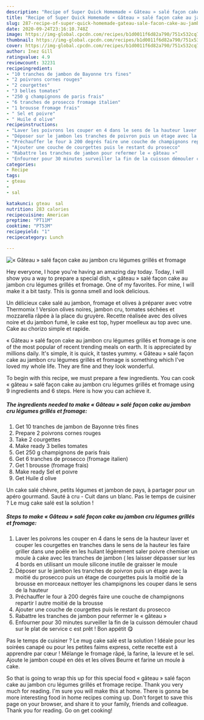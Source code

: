 ```yaml
---
description: "Recipe of Super Quick Homemade « Gâteau » salé façon cake au jambon cru légumes grillés et fromage"
title: "Recipe of Super Quick Homemade « Gâteau » salé façon cake au jambon cru légumes grillés et fromage"
slug: 287-recipe-of-super-quick-homemade-gateau-sale-facon-cake-au-jambon-cru-legumes-grilles-et-fromage
date: 2020-09-24T23:16:10.748Z
image: https://img-global.cpcdn.com/recipes/b1d0011f6d82a790/751x532cq70/gateau-sale-facon-cake-au-jambon-cru-legumes-grilles-et-fromage-photo-principale-de-la-recette.jpg
thumbnail: https://img-global.cpcdn.com/recipes/b1d0011f6d82a790/751x532cq70/gateau-sale-facon-cake-au-jambon-cru-legumes-grilles-et-fromage-photo-principale-de-la-recette.jpg
cover: https://img-global.cpcdn.com/recipes/b1d0011f6d82a790/751x532cq70/gateau-sale-facon-cake-au-jambon-cru-legumes-grilles-et-fromage-photo-principale-de-la-recette.jpg
author: Inez Gill
ratingvalue: 4.9
reviewcount: 32231
recipeingredient:
- "10 tranches de jambon de Bayonne trs fines"
- "2 poivrons cornes rouges"
- "2 courgettes"
- "3 belles tomates"
- "250 g champignons de paris frais"
- "6 tranches de prosecco fromage italien"
- "1 brousse fromage frais"
- " Sel et poivre"
- " Huile d olive"
recipeinstructions:
- "Laver les poivrons les couper en 4 dans le sens de la hauteur laver et couper les courgettes en tranches dans le sens de la hauteur les faire griller dans une poêle en les huilant légèrement saler poivre chemiser un moule à cake avec les tranches de jambon ( les laisser dépasser sur les 4 bords en utilisant un moule silicone inutile de graisser le moule"
- "Déposer sur le jambon les tranches de poivron puis un étage avec la moitié du prosecco puis un étage de courgettes puis la moitié de la brousse en morceaux nettoyer les champignons les couper dans le sens de la hauteur"
- "Préchauffer le four à 200 degrés faire une couche de champignons repartir l autre moitié de la brousse"
- "Ajouter une couche de courgettes puis le restant du prosecco"
- "Rabattre les tranches de jambon pour refermer le « gâteau »"
- "Enfourner pour 30 minutes surveiller la fin de la cuisson démouler chaud sur le plat de service c est prêt ! Bon appétit 😋"
categories:
- Recipe
tags:
- gteau
- 
- sal

katakunci: gteau  sal 
nutrition: 283 calories
recipecuisine: American
preptime: "PT11M"
cooktime: "PT53M"
recipeyield: "1"
recipecategory: Lunch

---
```



![« Gâteau » salé façon cake au jambon cru légumes grillés et fromage](https://img-global.cpcdn.com/recipes/b1d0011f6d82a790/751x532cq70/gateau-sale-facon-cake-au-jambon-cru-legumes-grilles-et-fromage-photo-principale-de-la-recette.jpg)

Hey everyone, I hope you're having an amazing day today. Today, I will show you a way to prepare a special dish, « gâteau » salé façon cake au jambon cru légumes grillés et fromage. One of my favorites. For mine, I will make it a bit tasty. This is gonna smell and look delicious.

Un délicieux cake salé au jambon, fromage et olives à préparer avec votre Thermomix ! Version olives noires, jambon cru, tomates séchées et mozzarella râpée à la place du gruyère. Recette réalisée avec des olives noire et du jambon fumé, le cake est top, hyper moelleux au top avec une. Cake au chorizo simple et rapide.

« Gâteau » salé façon cake au jambon cru légumes grillés et fromage is one of the most popular of recent trending meals on earth. It is appreciated by millions daily. It's simple, it is quick, it tastes yummy. « Gâteau » salé façon cake au jambon cru légumes grillés et fromage is something which I've loved my whole life. They are fine and they look wonderful.


To begin with this recipe, we must prepare a few ingredients. You can cook « gâteau » salé façon cake au jambon cru légumes grillés et fromage using 9 ingredients and 6 steps. Here is how you can achieve it.

<!--inarticleads1-->

##### The ingredients needed to make « Gâteau » salé façon cake au jambon cru légumes grillés et fromage:

1. Get 10 tranches de jambon de Bayonne très fines
1. Prepare 2 poivrons cornes rouges
1. Take 2 courgettes
1. Make ready 3 belles tomates
1. Get 250 g champignons de paris frais
1. Get 6 tranches de prosecco (fromage italien)
1. Get 1 brousse (fromage frais)
1. Make ready  Sel et poivre
1. Get  Huile d olive


Un cake salé chèvre, petits légumes et jambon de pays, à partager pour un apéro gourmand. Sauté à cru - Cuit dans un blanc. Pas le temps de cuisiner ? Le mug cake salé est la solution ! 

<!--inarticleads2-->

##### Steps to make « Gâteau » salé façon cake au jambon cru légumes grillés et fromage:

1. Laver les poivrons les couper en 4 dans le sens de la hauteur laver et couper les courgettes en tranches dans le sens de la hauteur les faire griller dans une poêle en les huilant légèrement saler poivre chemiser un moule à cake avec les tranches de jambon ( les laisser dépasser sur les 4 bords en utilisant un moule silicone inutile de graisser le moule
1. Déposer sur le jambon les tranches de poivron puis un étage avec la moitié du prosecco puis un étage de courgettes puis la moitié de la brousse en morceaux nettoyer les champignons les couper dans le sens de la hauteur
1. Préchauffer le four à 200 degrés faire une couche de champignons repartir l autre moitié de la brousse
1. Ajouter une couche de courgettes puis le restant du prosecco
1. Rabattre les tranches de jambon pour refermer le « gâteau »
1. Enfourner pour 30 minutes surveiller la fin de la cuisson démouler chaud sur le plat de service c est prêt ! Bon appétit 😋


Pas le temps de cuisiner ? Le mug cake salé est la solution ! Idéale pour les soirées canapé ou pour les petites faims express, cette recette est à apprendre par cœur ! Mélange le fromage râpé, la farine, la levure et le sel. Ajoute le jambon coupé en dés et les olives Beurre et farine un moule à cake. 

So that is going to wrap this up for this special food « gâteau » salé façon cake au jambon cru légumes grillés et fromage recipe. Thank you very much for reading. I'm sure you will make this at home. There is gonna be more interesting food in home recipes coming up. Don't forget to save this page on your browser, and share it to your family, friends and colleague. Thank you for reading. Go on get cooking!

